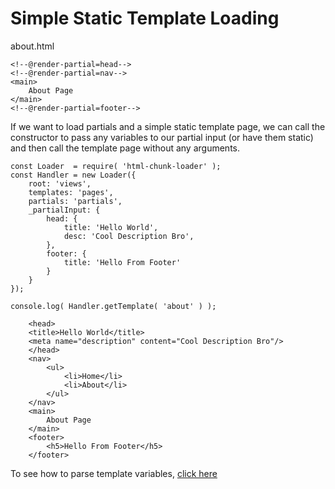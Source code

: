 # Simple Static Template Loading

about.html

    <!--@render-partial=head-->
    <!--@render-partial=nav-->
    <main>
        About Page
    </main>
    <!--@render-partial=footer-->

If we want to load partials and a simple static template page, we can call the constructor to pass any variables to our partial input (or have them static) and then call the template page without any arguments. 

    const Loader  = require( 'html-chunk-loader' );
    const Handler = new Loader({
        root: 'views',
        templates: 'pages',
        partials: 'partials',
        _partialInput: {
            head: {
                title: 'Hello World',
                desc: 'Cool Description Bro',
            },
            footer: {
                title: 'Hello From Footer'
            }
        }
    });

    console.log( Handler.getTemplate( 'about' ) );

~~~~~~~~~~~~~~~~~~~~~~~~~~~~~~~~~~~~~~~~~~~~~~~~~~~~~~~~~~~~~
    <head>
    <title>Hello World</title>
    <meta name="description" content="Cool Description Bro"/>
    </head>
    <nav>
        <ul>
            <li>Home</li>
            <li>About</li>
        </ul>
    </nav>
    <main>
        About Page
    </main>
    <footer>
        <h5>Hello From Footer</h5>
    </footer>
~~~~~~~~~~~~~~~~~~~~~~~~~~~~~~~~~~~~~~~~~~~~~~~~~~~~~~~~~~~~~


To see how to parse template variables, [click here](https://github.com/abschill/html-chunk-loader/blob/master/docs/render_lists.md)